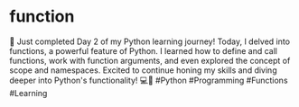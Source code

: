 # function
 🎉 Just completed Day 2 of my Python learning journey! Today, I delved into functions, a powerful feature of Python. I learned how to define and call functions, work with function arguments, and even explored the concept of scope and namespaces. Excited to continue honing my skills and diving deeper into Python's functionality! 💻🐍 #Python #Programming #Functions #Learning
